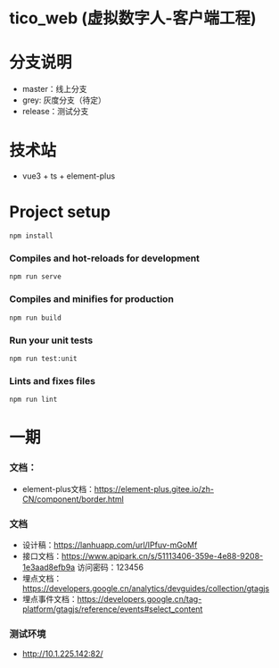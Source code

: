 # tico_web (虚拟数字人-客户端工程)  

# 分支说明
- master：线上分支
- grey: 灰度分支（待定）
- release：测试分支

# 技术站
- vue3 + ts + element-plus

# Project setup
```
npm install
```

### Compiles and hot-reloads for development
```
npm run serve
```

### Compiles and minifies for production
```
npm run build
```

### Run your unit tests
```
npm run test:unit
```

### Lints and fixes files
```
npm run lint
```

# 一期
### 文档：
- element-plus文档：https://element-plus.gitee.io/zh-CN/component/border.html

### 文档
- 设计稿：https://lanhuapp.com/url/IPfuv-mGoMf
- 接口文档：https://www.apipark.cn/s/51113406-359e-4e88-9208-1e3aad8efb9a 访问密码：123456
- 埋点文档：https://developers.google.cn/analytics/devguides/collection/gtagjs
- 埋点事件文档：https://developers.google.cn/tag-platform/gtagjs/reference/events#select_content


### 测试环境
- http://10.1.225.142:82/


